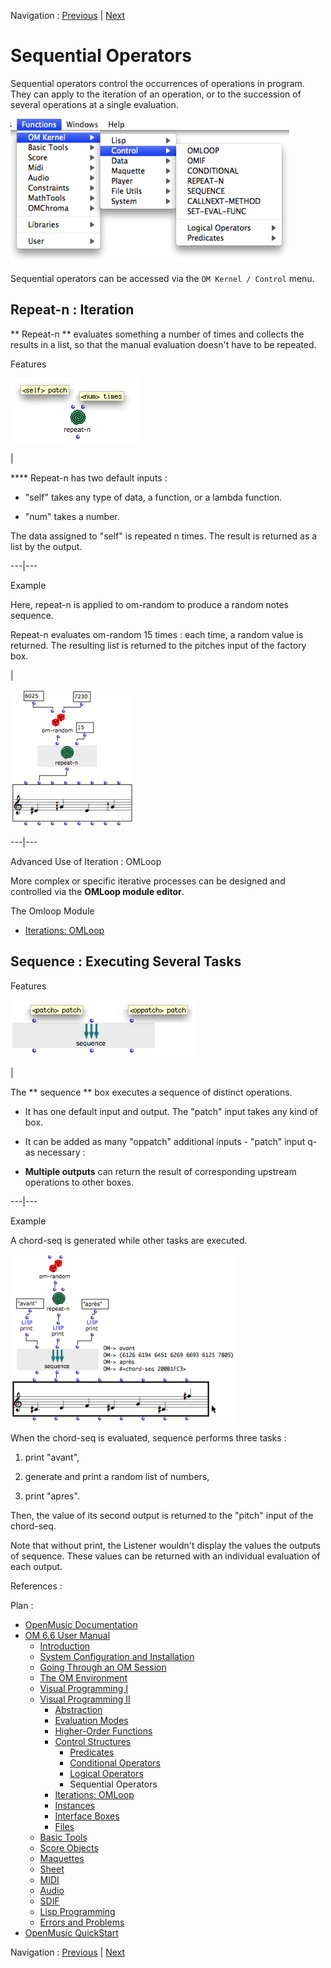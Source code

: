 Navigation : [Previous](Logical "page précédente\(Logical
Operators\)") | [Next](OMLoop "Next\(Iterations:
OMLoop\)")


# Sequential Operators

Sequential operators control the occurrences of operations in program. They
can apply to the iteration of an operation, or to the succession of several
operations at a single evaluation.

![](../res/controlmenu.png)

Sequential operators can be accessed via the `OM Kernel / Control` menu.

## Repeat-n : Iteration

** Repeat-n ** evaluates something a number of times and collects the results
in a list, so that the manual evaluation doesn't have to be repeated.

Features

![](../res/repeatn-box.png)

|

**** Repeat-n has two default inputs :

  * "self" takes any type of data, a function, or a lambda function.

  * "num" takes a number. 

The data assigned to "self" is repeated n times. The result is returned as a
list by the output.  
  
---|---  
  
Example

Here, repeat-n is applied to om-random to produce a random notes sequence.

Repeat-n evaluates om-random 15 times : each time, a random value is returned.
The resulting list is returned to the pitches input of the factory box.

|

![](../res/repeat-n.png)  
  
---|---  
  
Advanced Use of Iteration : OMLoop

More complex or specific iterative processes can be designed and controlled
via the **OMLoop module editor**.

The Omloop Module

  * [Iterations: OMLoop](OMLoop)

## Sequence : Executing Several Tasks

Features

![](../res/sequence-box.png)

|

The  ** sequence ** box executes a sequence of distinct operations.

  * It has one default input and output. The "patch" input takes any kind of box.

  * It can be added as many "oppatch" additional inputs - "patch" input q- as necessary : 

  * **Multiple outputs** can return the result of corresponding upstream operations to other boxes. 

  
  
---|---  
  
Example

A chord-seq is generated while other tasks are executed.

![](../res/sequenceex.png)

When the chord-seq is evaluated, sequence performs three tasks :

  1. print "avant", 

  2. generate and print a random list of numbers,

  3. print "apres".

Then, the value of its second output is returned to the "pitch" input of the
chord-seq.

Note that without print, the Listener wouldn't display the values the outputs
of sequence. These values can be returned with an individual evaluation of
each output.

References :

Plan :

  * [OpenMusic Documentation](OM-Documentation)
  * [OM 6.6 User Manual](OM-User-Manual)
    * [Introduction](00-Sommaire)
    * [System Configuration and Installation](Installation)
    * [Going Through an OM Session](Goingthrough)
    * [The OM Environment](Environment)
    * [Visual Programming I](BasicVisualProgramming)
    * [Visual Programming II](AdvancedVisualProgramming)
      * [Abstraction](Abstraction)
      * [Evaluation Modes](EvalModes)
      * [Higher-Order Functions](HighOrder)
      * [Control Structures](Control)
        * [Predicates](Predicates)
        * [Conditional Operators](ConditionalOps)
        * [Logical Operators](Logical)
        * Sequential Operators
      * [Iterations: OMLoop](OMLoop)
      * [Instances](Instances)
      * [Interface Boxes](InterfaceBoxes)
      * [Files](Files)
    * [Basic Tools](BasicObjects)
    * [Score Objects](ScoreObjects)
    * [Maquettes](Maquettes)
    * [Sheet](Sheet)
    * [MIDI](MIDI)
    * [Audio](Audio)
    * [SDIF](SDIF)
    * [Lisp Programming](Lisp)
    * [Errors and Problems](errors)
  * [OpenMusic QuickStart](QuickStart-Chapters)

Navigation : [Previous](Logical "page précédente\(Logical
Operators\)") | [Next](OMLoop "Next\(Iterations:
OMLoop\)")

